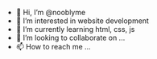 - 👋 Hi, I’m @nooblyme
- 👀 I’m interested in website development
- 🌱 I’m currently learning html, css, js
- 💞️ I’m looking to collaborate on ...
- 📫 How to reach me ...

<!---
nooblyme/nooblyme is a ✨ special ✨ repository because its `README.md` (this file) appears on your GitHub profile.
You can click the Preview link to take a look at your changes.
--->
